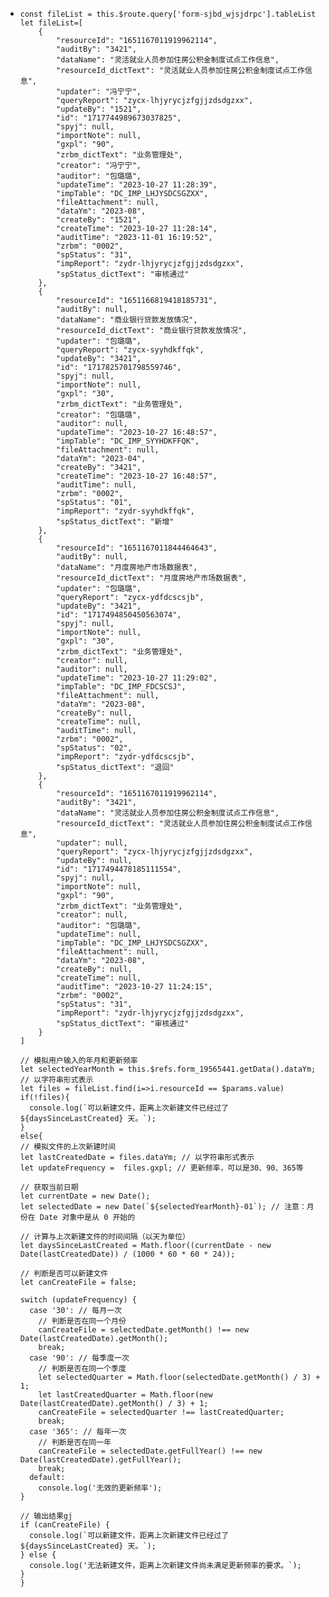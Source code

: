 - ```cons
  const fileList = this.$route.query['form-sjbd_wjsjdrpc'].tableList
  let fileList=[
      {
          "resourceId": "1651167011919962114",
          "auditBy": "3421",
          "dataName": "灵活就业人员参加住房公积金制度试点工作信息",
          "resourceId_dictText": "灵活就业人员参加住房公积金制度试点工作信息",
          "updater": "冯宁宁",
          "queryReport": "zycx-lhjyrycjzfgjjzdsdgzxx",
          "updateBy": "1521",
          "id": "1717744989673037825",
          "spyj": null,
          "importNote": null,
          "gxpl": "90",
          "zrbm_dictText": "业务管理处",
          "creator": "冯宁宁",
          "auditor": "包璐璐",
          "updateTime": "2023-10-27 11:28:39",
          "impTable": "DC_IMP_LHJYSDCSGZXX",
          "fileAttachment": null,
          "dataYm": "2023-08",
          "createBy": "1521",
          "createTime": "2023-10-27 11:28:14",
          "auditTime": "2023-11-01 16:19:52",
          "zrbm": "0002",
          "spStatus": "31",
          "impReport": "zydr-lhjyrycjzfgjjzdsdgzxx",
          "spStatus_dictText": "审核通过"
      },
      {
          "resourceId": "1651166819418185731",
          "auditBy": null,
          "dataName": "商业银行贷款发放情况",
          "resourceId_dictText": "商业银行贷款发放情况",
          "updater": "包璐璐",
          "queryReport": "zycx-syyhdkffqk",
          "updateBy": "3421",
          "id": "1717825701798559746",
          "spyj": null,
          "importNote": null,
          "gxpl": "30",
          "zrbm_dictText": "业务管理处",
          "creator": "包璐璐",
          "auditor": null,
          "updateTime": "2023-10-27 16:48:57",
          "impTable": "DC_IMP_SYYHDKFFQK",
          "fileAttachment": null,
          "dataYm": "2023-04",
          "createBy": "3421",
          "createTime": "2023-10-27 16:48:57",
          "auditTime": null,
          "zrbm": "0002",
          "spStatus": "01",
          "impReport": "zydr-syyhdkffqk",
          "spStatus_dictText": "新增"
      },
      {
          "resourceId": "1651167011844464643",
          "auditBy": null,
          "dataName": "月度房地产市场数据表",
          "resourceId_dictText": "月度房地产市场数据表",
          "updater": "包璐璐",
          "queryReport": "zycx-ydfdcscsjb",
          "updateBy": "3421",
          "id": "1717494850450563074",
          "spyj": null,
          "importNote": null,
          "gxpl": "30",
          "zrbm_dictText": "业务管理处",
          "creator": null,
          "auditor": null,
          "updateTime": "2023-10-27 11:29:02",
          "impTable": "DC_IMP_FDCSCSJ",
          "fileAttachment": null,
          "dataYm": "2023-08",
          "createBy": null,
          "createTime": null,
          "auditTime": null,
          "zrbm": "0002",
          "spStatus": "02",
          "impReport": "zydr-ydfdcscsjb",
          "spStatus_dictText": "退回"
      },
      {
          "resourceId": "1651167011919962114",
          "auditBy": "3421",
          "dataName": "灵活就业人员参加住房公积金制度试点工作信息",
          "resourceId_dictText": "灵活就业人员参加住房公积金制度试点工作信息",
          "updater": null,
          "queryReport": "zycx-lhjyrycjzfgjjzdsdgzxx",
          "updateBy": null,
          "id": "1717494478185111554",
          "spyj": null,
          "importNote": null,
          "gxpl": "90",
          "zrbm_dictText": "业务管理处",
          "creator": null,
          "auditor": "包璐璐",
          "updateTime": null,
          "impTable": "DC_IMP_LHJYSDCSGZXX",
          "fileAttachment": null,
          "dataYm": "2023-08",
          "createBy": null,
          "createTime": null,
          "auditTime": "2023-10-27 11:24:15",
          "zrbm": "0002",
          "spStatus": "31",
          "impReport": "zydr-lhjyrycjzfgjjzdsdgzxx",
          "spStatus_dictText": "审核通过"
      }
  ]
  
  // 模拟用户输入的年月和更新频率
  let selectedYearMonth = this.$refs.form_19565441.getData().dataYm; // 以字符串形式表示
  let files = fileList.find(i=>i.resourceId == $params.value)
  if(!files){
    console.log(`可以新建文件，距离上次新建文件已经过了 ${daysSinceLastCreated} 天。`);
  }
  else{
  // 模拟文件的上次新建时间
  let lastCreatedDate = files.dataYm; // 以字符串形式表示
  let updateFrequency =  files.gxpl; // 更新频率，可以是30、90、365等
  
  // 获取当前日期
  let currentDate = new Date();
  let selectedDate = new Date(`${selectedYearMonth}-01`); // 注意：月份在 Date 对象中是从 0 开始的
  
  // 计算与上次新建文件的时间间隔（以天为单位）
  let daysSinceLastCreated = Math.floor((currentDate - new Date(lastCreatedDate)) / (1000 * 60 * 60 * 24));
  
  // 判断是否可以新建文件
  let canCreateFile = false;
  
  switch (updateFrequency) {
    case '30': // 每月一次
      // 判断是否在同一个月份
      canCreateFile = selectedDate.getMonth() !== new Date(lastCreatedDate).getMonth();
      break;
    case '90': // 每季度一次
      // 判断是否在同一个季度
      let selectedQuarter = Math.floor(selectedDate.getMonth() / 3) + 1;
      let lastCreatedQuarter = Math.floor(new Date(lastCreatedDate).getMonth() / 3) + 1;
      canCreateFile = selectedQuarter !== lastCreatedQuarter;
      break;
    case '365': // 每年一次
      // 判断是否在同一年
      canCreateFile = selectedDate.getFullYear() !== new Date(lastCreatedDate).getFullYear();
      break;
    default:
      console.log('无效的更新频率');
  }
  
  // 输出结果gj
  if (canCreateFile) {
    console.log(`可以新建文件，距离上次新建文件已经过了 ${daysSinceLastCreated} 天。`);
  } else {
    console.log('无法新建文件，距离上次新建文件尚未满足更新频率的要求。`);
  }
  }
  ```